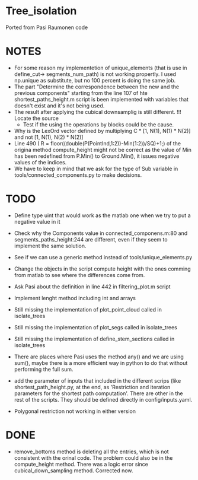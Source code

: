 # Tree\_isolation
Ported from Pasi Raumonen code

# NOTES
 - For some reason my implementetion of unique_elements (that is use in define_cut-> segments_num_path) is not working propertly. I used np.unique as substitute, but no 100 percent is doing the  same job.
 - The part "Determine the correspondence between the new and the previous components" starting from the line 107 of hte shortest_paths_height.m script is been implemented with variables that doesn't exist and it's not being used.
 - The result after applying the cubical downsamplig is still different. !!! Locate the source
   - Test if the using the operations by blocks could be the cause.
 - Why is the LexOrd vector defined by multiplying C * [1, N(1), N(1) * N(2)] and not [1, N(1), N(2) * N(2)]
 - Line 490 ( R = floor((double(P(PointInd,1:2))-Min(1:2))/SQ)+1;) of the origina method compute\_height might not be correct as the value of Min has been redefined from P.Min() to Ground.Min(), it issues negative values of the indices.
 - We have to keep in mind that we ask for the type of Sub variable in tools/connected_components.py to make decisions.


# TODO
 - Define type uint that would work as the matlab one when we try to put a negative value in it
 - Check why the Components value in connected_componens.m:80 and segments_paths_height:244 are different, even if they seem to implement the same solution.
 - See if we can use a generic method instead of tools/unique_elements.py
 - Change the objects in the script compute height with the ones comming from matlab to see where the differences come from.


 - Ask Pasi about the definition in line 442 in filtering_plot.m script
 - Implement lenght method including int and arrays
 - Still missing the implementation of plot_point_cloud called in isolate_trees
 - Still missing the implementation of plot_segs called in isolate_trees
 - Still missing the implementation of define_stem_sections called in isolate_trees

 - There are places where Pasi uses the method any() and we are using sum(), maybe there is a more efficient way in python to do that without performing the full sum.
 - add the parameter of inputs that included in the different scrips (like shortest_path_height.py, at the end, as 'Restriction and iteration parameters  for the shortest path computation'. There are other in the rest of the scripts. They should be defined directly in config/inputs.yaml.
 - Polygonal restriction not working in either version

# DONE
 - remove\_bottoms method is deleting all the entries, which is not consistent with the orinal code. The problem could also be in the compute\_height method. There was a logic error since cubical_down_sampling method. Corrected now.
